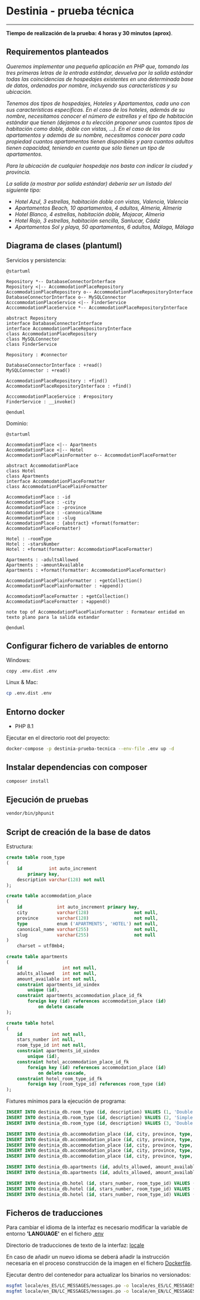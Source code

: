 # Destinia - prueba técnica
___

__Tiempo de realización de la prueba: 4 horas y 30 minutos (aprox)__.

## Requirementos planteados
*Queremos implementar una pequeña aplicación en PHP que, tomando las tres primeras letras de la entrada estándar, devuelva por la salida estándar todas las coincidencias de hospedajes existentes en una determinada base de datos, ordenados por nombre, incluyendo sus características y su ubicación.*

*Tenemos dos tipos de hospedajes, Hoteles y Apartamentos, cada uno con sus características específicas. En el caso de los hoteles, además de su nombre, necesitamos conocer el número de estrellas y el tipo de habitación estándar que tienen (dejamos a tu elección proponer unos cuantos tipos de habitación como doble, doble con vistas, ...). En el caso de los apartamentos y además de su nombre, necesitamos conocer para cada propiedad cuantos apartamentos tienen disponibles y para cuantos adultos tienen capacidad, teniendo en cuenta que sólo tienen un tipo de apartamentos.*

*Para la ubicación de cualquier hospedaje nos basta con indicar la ciudad y provincia.*

*La salida (a mostrar por salida estándar) debería ser un listado del siguiente tipo:*

* *Hotel Azul, 3 estrellas, habitación doble con vistas, Valencia, Valencia*
* *Apartamentos Beach, 10 apartamentos, 4 adultos, Almeria, Almeria*
* *Hotel Blanco, 4 estrellas, habitación doble, Mojacar, Almeria*
* *Hotel Rojo, 3 estrellas, habitación sencilla, Sanlucar, Cádiz*
* *Apartamentos Sol y playa, 50 apartamentos, 6 adultos, Málaga, Málaga*

## Diagrama de clases (plantuml)

Servicios y persistencia:
```plantuml
@startuml

Repository *-- DatabaseConnectorInterface
Repository <|-- AccommodationPlaceRepository
AccommodationPlaceRepository o-- AccommodationPlaceRepositoryInterface
DatabaseConnectorInterface o-- MySQLConnector
AcccommodationPlaceService <|-- FinderService
AcccommodationPlaceService *-- AccommodationPlaceRepositoryInterface

abstract Repository
interface DatabaseConnectorInterface
interface AccommodationPlaceRepositoryInterface
class AccommodationPlaceRepository
class MySQLConnector
class FinderService

Repository : #connector

DatabaseConnectorInterface : +read()
MySQLConnector : +read()

AccommodationPlaceRepository : +find()
AccommodationPlaceRepositoryInterface : +find()

AcccommodationPlaceService : #repository
FinderService : __invoke()

@enduml
```

Dominio:
```plantuml
@startuml

AccommodationPlace <|-- Apartments
AccommodationPlace <|-- Hotel
AccommodationPlacePlainFormatter o-- AccommodationPlaceFormatter

abstract AccommodationPlace
class Hotel
class Apartments
interface AccommodationPlaceFormatter
class AccommodationPlacePlainFormatter

AccommodationPlace : -id
AccommodationPlace : -city
AccommodationPlace : -province
AccommodationPlace : -cannonicalName
AccommodationPlace : -slug
AccommodationPlace : {abstract} +format(formatter: AccommodationPlaceFormatter)

Hotel : -roomType
Hotel : -starsNumber
Hotel : +format(formatter: AccommodationPlaceFormatter)

Apartments : -adultsAllowed
Apartments : -amountAvailable
Apartments : +format(formatter: AccommodationPlaceFormatter)

AccommodationPlacePlainFormatter : +getCollection()
AccommodationPlacePlainFormatter : +append()

AccommodationPlaceFormatter : +getCollection()
AccommodationPlaceFormatter : +append()

note top of AccommodationPlacePlainFormatter : Formatear entidad en texto plano para la salida estandar

@enduml
```

## Configurar fichero de variables de entorno

Windows:
```
copy .env.dist .env
```

Linux & Mac:
```bash
cp .env.dist .env
```

## Entorno docker

* PHP 8.1

Ejecutar en el directorio root del proyecto:
```bash
docker-compose -p destinia-prueba-tecnica --env-file .env up -d
```

## Instalar dependencias con composer

```bash
composer install
```

## Ejecución de pruebas

```bash
vendor/bin/phpunit
```

## Script de creación de la base de datos
Estructura:
```sql
create table room_type
(
    id          int auto_increment
        primary key,
    description varchar(128) not null
);

create table accommodation_place
(
    id             int auto_increment primary key,
    city           varchar(128)                 not null,
    province       varchar(128)                 not null,
    type           enum ('APARTMENTS', 'HOTEL') not null,
    canonical_name varchar(255)                 not null,
    slug           varchar(255)                 not null
)
    charset = utf8mb4;

create table apartments
(
    id               int not null,
    adults_allowed   int not null,
    amount_available int not null,
    constraint apartments_id_uindex
        unique (id),
    constraint apartments_accommodation_place_id_fk
        foreign key (id) references accommodation_place (id)
            on delete cascade
);

create table hotel
(
    id           int not null,
    stars_number int null,
    room_type_id int not null,
    constraint apartments_id_uindex
        unique (id),
    constraint hotel_accommodation_place_id_fk
        foreign key (id) references accommodation_place (id)
            on delete cascade,
    constraint hotel_room_type_id_fk
        foreign key (room_type_id) references room_type (id)
);

```

Fixtures mínimos para la ejecución de programa:
```sql
INSERT INTO destinia_db.room_type (id, description) VALUES (1, 'Double room');
INSERT INTO destinia_db.room_type (id, description) VALUES (2, 'Simple room');
INSERT INTO destinia_db.room_type (id, description) VALUES (3, 'Double room with views');

INSERT INTO destinia_db.accommodation_place (id, city, province, type, canonical_name, slug) VALUES (1, 'Valencia', 'Valencia', 'HOTEL', 'Azul', 'azul');
INSERT INTO destinia_db.accommodation_place (id, city, province, type, canonical_name, slug) VALUES (2, 'Almería', 'Almería', 'APARTMENTS', 'Beach', 'beach');
INSERT INTO destinia_db.accommodation_place (id, city, province, type, canonical_name, slug) VALUES (3, 'Mojácar', 'Almería', 'HOTEL', 'Blanco', 'blanco');
INSERT INTO destinia_db.accommodation_place (id, city, province, type, canonical_name, slug) VALUES (4, 'Sanlúcar', 'Cádiz', 'HOTEL', 'Rojo', 'rojo');
INSERT INTO destinia_db.accommodation_place (id, city, province, type, canonical_name, slug) VALUES (5, 'Málaga', 'Málaga', 'APARTMENTS', 'Sol y playa', 'sol-y-playa');

INSERT INTO destinia_db.apartments (id, adults_allowed, amount_available) VALUES (2, 4, 10);
INSERT INTO destinia_db.apartments (id, adults_allowed, amount_available) VALUES (5, 6, 50);

INSERT INTO destinia_db.hotel (id, stars_number, room_type_id) VALUES (1, 3, 3);
INSERT INTO destinia_db.hotel (id, stars_number, room_type_id) VALUES (3, 4, 1);
INSERT INTO destinia_db.hotel (id, stars_number, room_type_id) VALUES (4, 3, 2);
```

## Ficheros de traducciones
Para cambiar el idioma de la interfaz es necesario modificar la variable de entorno __'LANGUAGE'__ en el fichero [.env](.env)

Directorio de traducciones de texto de la interfaz:
[locale](locale)

En caso de añadir un nuevo idioma se deberá añadir la instrucción necesaria en el proceso construcción de la imagen en el fichero
[Dockerfile](Dockerfile).

Ejecutar dentro del contenedor para actualizar los binarios no versionados:
```bash
msgfmt locale/es_ES/LC_MESSAGES/messages.po -o locale/es_ES/LC_MESSAGES/messages.mo
msgfmt locale/en_EN/LC_MESSAGES/messages.po -o locale/en_EN/LC_MESSAGES/messages.mo
```
